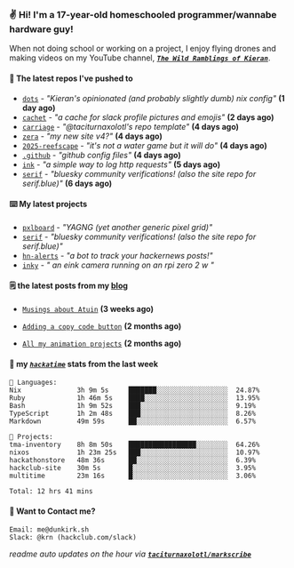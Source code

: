 ### ✌️ Hi! I'm a 17-year-old homeschooled programmer/wannabe hardware guy!

When not doing school or working on a project, I enjoy flying drones and making videos on my YouTube channel, [**_`The Wild Ramblings of Kieran`_**](https://youtube.com/@kieran.rambles).

#### 👷 The latest repos I've pushed to

- [`dots`](https://github.com/taciturnaxolotl/dots) - _"Kieran's opinionated (and probably slightly dumb) nix config"_ **(1 day ago)**
- [`cachet`](https://github.com/taciturnaxolotl/cachet) - _"a cache for slack profile pictures and emojis"_ **(2 days ago)**
- [`carriage`](https://github.com/taciturnaxolotl/carriage) - _"@taciturnaxolotl's repo template"_ **(4 days ago)**
- [`zera`](https://github.com/taciturnaxolotl/zera) - _"my new site v4?"_ **(4 days ago)**
- [`2025-reefscape`](https://github.com/df1317/2025-reefscape) - _"it's not a water game but it will do"_ **(4 days ago)**
- [`.github`](https://github.com/taciturnaxolotl/.github) - _"github config files"_ **(4 days ago)**
- [`ink`](https://github.com/taciturnaxolotl/ink) - _"a simple way to log http requests"_ **(5 days ago)**
- [`serif`](https://github.com/taciturnaxolotl/serif) - _"bluesky community verifications! (also the site repo for serif.blue)"_ **(6 days ago)**

#### ⌨️ My latest projects

- [`pxlboard`](https://github.com/taciturnaxolotl/pxlboard) - _"YAGNG (yet another generic pixel grid)"_
- [`serif`](https://github.com/taciturnaxolotl/serif) - _"bluesky community verifications! (also the site repo for serif.blue)"_
- [`hn-alerts`](https://github.com/taciturnaxolotl/hn-alerts) - _"a bot to track your hackernews posts!"_
- [`inky`](https://github.com/taciturnaxolotl/inky) - _" an eink camera running on an rpi zero 2 w "_

#### 🗒️ the latest posts from my [blog](https://dunkirk.sh)

- [`Musings about Atuin`](https://dunkirk.sh/blog/atuin/) **(3 weeks ago)**

- [`Adding a copy code button`](https://dunkirk.sh/blog/adding-a-copy-button/) **(2 months ago)**

- [`All my animation projects`](https://dunkirk.sh/blog/my-animations/) **(2 months ago)**



#### 📡 my [_`hackatime`_](https://waka.hackclub.com) stats from the last week

```text
💾 Languages:
Nix              3h 9m 5s     ███████░░░░░░░░░░░░░░░░░░  24.87%
Ruby             1h 46m 5s    ████░░░░░░░░░░░░░░░░░░░░░  13.95%
Bash             1h 9m 52s    ███░░░░░░░░░░░░░░░░░░░░░░  9.19%
TypeScript       1h 2m 48s    ███░░░░░░░░░░░░░░░░░░░░░░  8.26%
Markdown         49m 59s      ██░░░░░░░░░░░░░░░░░░░░░░░  6.57%

💼 Projects:
tma-inventory    8h 8m 50s    █████████████████░░░░░░░░  64.26%
nixos            1h 23m 25s   ███░░░░░░░░░░░░░░░░░░░░░░  10.97%
hackathonstore   48m 36s      ██░░░░░░░░░░░░░░░░░░░░░░░  6.39%
hackclub-site    30m 5s       █░░░░░░░░░░░░░░░░░░░░░░░░  3.95%
multitime        23m 16s      █░░░░░░░░░░░░░░░░░░░░░░░░  3.06%

Total: 12 hrs 41 mins
```

#### 📮 Want to Contact me?

```text
Email: me@dunkirk.sh
Slack: @krn (hackclub.com/slack)
```

_readme auto updates on the hour via [**`taciturnaxolotl/markscribe`**](https://github.com/taciturnaxolotl/markscribe)_
